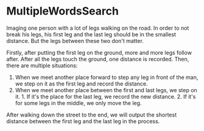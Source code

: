 # MultipleWordsSearch

Imaging one person with a lot of legs walking on the road. In order to not break his legs, his first leg and the last leg should be in the smallest distance. But the legs between these two don't matter.

Firstly, after putting the first leg on the ground, more and more legs follow after. After all the legs touch the ground, one distance is recorded. Then, there are multiple situations:
  1. When we meet another place forward to step any leg in front of the man, we step on it as the first leg and record the distance.
  2. When we meet another place between the first and last legs, we step on it.
    1. If it's the place for the last leg, we record the new distance.
    2. If it's for some legs in the middle, we only move the leg.

After walking down the street to the end, we will output the shortest distance between the first leg and the last leg in the process.
